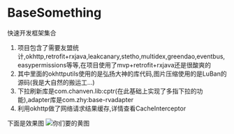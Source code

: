 # BaseSomething
快速开发框架集合

1. 项目包含了需要友盟统计,okhttp,retrofit+rxjava,leakcanary,stetho,multidex,greendao,eventbus,easypermissions等等,在项目使用了mvp+retrofit+rxjava还是很酸爽的
2. 其中里面的okhttputils使用的是弘扬大神的库代码,图片压缩使用的是LuBan的源码(我是大自然的搬运工...)
3. 下拉刷新库是com.chanven.lib:cptr(在此基础上实现了多指下拉的功能),adapter库是com.zhy:base-rvadapter
4. 利用okhttp做了网络请求结果缓存,详情查看CacheInterceptor

下面是效果图
![你们要的黄图](https://github.com/t2314862168/BaseSomething/blob/master/gif/jdfw.gif)
